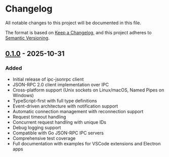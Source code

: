# Changelog

All notable changes to this project will be documented in this file.

The format is based on [Keep a Changelog](https://keepachangelog.com/en/1.0.0/),
and this project adheres to [Semantic Versioning](https://semver.org/spec/v2.0.0.html).

## [0.1.0] - 2025-10-31

### Added
- Initial release of ipc-jsonrpc client
- JSON-RPC 2.0 client implementation over IPC
- Cross-platform support (Unix sockets on Linux/macOS, Named Pipes on Windows)
- TypeScript-first with full type definitions
- Event-driven architecture with notification support
- Automatic connection management with reconnection support
- Request timeout handling
- Concurrent request handling with unique IDs
- Debug logging support
- Compatible with Go JSON-RPC IPC servers
- Comprehensive test coverage
- Full documentation with examples for VSCode extensions and Electron apps

[0.1.0]: https://github.com/gnana997/ipc-jsonrpc/releases/tag/v0.1.0
